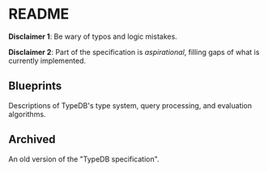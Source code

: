 # README

**Disclaimer 1**: Be wary of typos and logic mistakes.

**Disclaimer 2**: Part of the specification is _aspirational_, filling gaps of what is currently implemented.

## Blueprints

Descriptions of TypeDB's type system, query processing, and evaluation algorithms.

## Archived

An old version of the "TypeDB specification".
